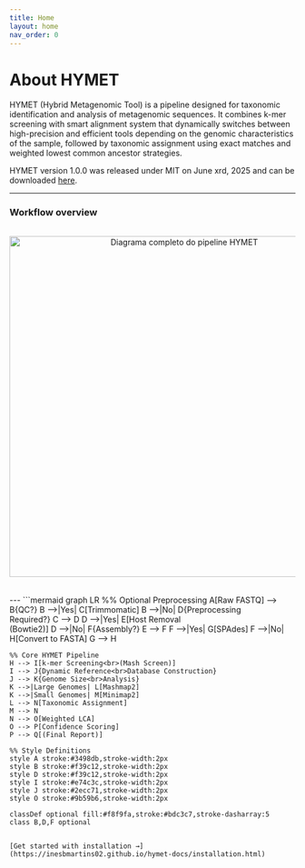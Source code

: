 ```yaml
---
title: Home
layout: home
nav_order: 0
---
```


# About HYMET
HYMET (Hybrid Metagenomic Tool) is a pipeline designed for taxonomic identification and analysis of metagenomic sequences. It combines k-mer screening with smart alignment system that dynamically switches between high-precision and efficient tools depending on the genomic characteristics of the sample, followed by taxonomic assignment using exact matches and weighted lowest common ancestor strategies. 

HYMET version 1.0.0 was released under MIT on June xrd, 2025 and can be downloaded [here](https://github.com/inesbmartins02/HYMET2/releases).

---
### **Workflow overview**

<figure style="text-align: center; margin: 2rem 0;">
  <img src="{{ '/assets/images/hymet.png' | relative_url }}" 
       alt="Diagrama completo do pipeline HYMET"
       style="max-width: 100%; height: auto; width: 600px;">
  <figcaption style="font-style: italic; margin-top: 0.5rem; color: #555;">
  </figcaption>
</figure>
---
```mermaid
graph LR
    %% Optional Preprocessing
    A[Raw FASTQ] --> B{QC?}
    B -->|Yes| C[Trimmomatic]
    B -->|No| D{Preprocessing<br>Required?}
    C --> D
    D -->|Yes| E[Host Removal<br>(Bowtie2)]
    D -->|No| F{Assembly?}
    E --> F
    F -->|Yes| G[SPAdes]
    F -->|No| H[Convert to FASTA]
    G --> H
    
    %% Core HYMET Pipeline
    H --> I[k-mer Screening<br>(Mash Screen)]
    I --> J{Dynamic Reference<br>Database Construction}
    J --> K{Genome Size<br>Analysis}
    K -->|Large Genomes| L[Mashmap2]
    K -->|Small Genomes| M[Minimap2]
    L --> N[Taxonomic Assignment]
    M --> N
    N --> O[Weighted LCA]
    O --> P[Confidence Scoring]
    P --> Q[(Final Report)]
    
    %% Style Definitions
    style A stroke:#3498db,stroke-width:2px
    style B stroke:#f39c12,stroke-width:2px
    style D stroke:#f39c12,stroke-width:2px
    style I stroke:#e74c3c,stroke-width:2px
    style J stroke:#2ecc71,stroke-width:2px
    style O stroke:#9b59b6,stroke-width:2px
    
    classDef optional fill:#f8f9fa,stroke:#bdc3c7,stroke-dasharray:5
    class B,D,F optional
```

[Get started with installation →](https://inesbmartins02.github.io/hymet-docs/installation.html)